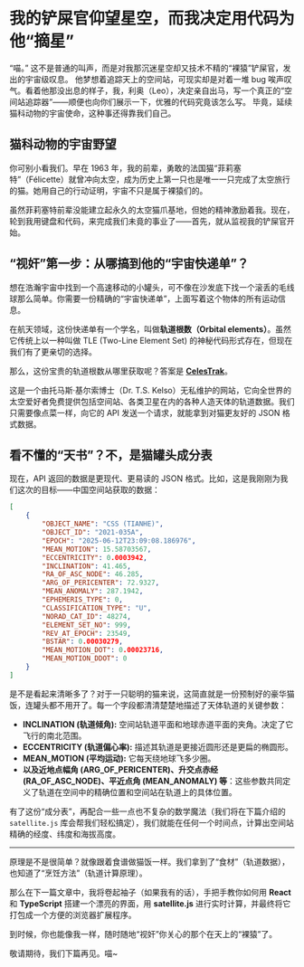 # 我的铲屎官仰望星空，而我决定用代码为他“摘星”

“喵。”
这不是普通的叫声，而是对我那沉迷星空却又技术不精的“裸猿”铲屎官，发出的宇宙级叹息。
他梦想着追踪天上的空间站，可现实却是对着一堆 bug 唉声叹气。看着他那没出息的样子，我，利奥（Leo），决定亲自出马，写一个真正的“空间站追踪器”——顺便也向你们展示一下，优雅的代码究竟该怎么写。
毕竟，延续猫科动物的宇宙使命，这种事还得靠我们自己。

## 猫科动物的宇宙野望

你可别小看我们。早在 1963 年，我的前辈，勇敢的法国猫“菲莉塞特”（Félicette）就曾冲向太空，成为历史上第一只也是唯一一只完成了太空旅行的猫。她用自己的行动证明，宇宙不只是属于裸猿们的。

虽然菲莉塞特前辈没能建立起永久的太空猫爪基地，但她的精神激励着我。现在，轮到我用键盘和代码，来完成我们未竟的事业了——首先，就从监视我的铲屎官开始。

## “视奸”第一步：从哪搞到他的“宇宙快递单”？

想在浩瀚宇宙中找到一个高速移动的小罐头，可不像在沙发底下找一个滚丢的毛线球那么简单。你需要一份精确的“宇宙快递单”，上面写着这个物体的所有运动信息。

在航天领域，这份快递单有一个学名，叫做**轨道根数（Orbital elements）**。虽然它传统上以一种叫做 TLE (Two-Line Element Set) 的神秘代码形式存在，但现在我们有了更亲切的选择。

那么，这份宝贵的轨道根数从哪里获取呢？答案是 **[CelesTrak](https://celestrak.org/)**。

这是一个由托马斯·基尔索博士（Dr. T.S. Kelso）无私维护的网站，它向全世界的太空爱好者免费提供包括空间站、各类卫星在内的各种人造天体的轨道数据。我们只需要像点菜一样，向它的 API 发送一个请求，就能拿到对猫更友好的 JSON 格式数据。

## 看不懂的“天书”？不，是猫罐头成分表

现在，API 返回的数据是更现代、更易读的 JSON 格式。比如，这是我刚刚为我们这次的目标——中国空间站获取的数据：

```json
[
	{
		"OBJECT_NAME": "CSS (TIANHE)",
		"OBJECT_ID": "2021-035A",
		"EPOCH": "2025-06-12T23:09:08.186976",
		"MEAN_MOTION": 15.58703567,
		"ECCENTRICITY": 0.0003942,
		"INCLINATION": 41.465,
		"RA_OF_ASC_NODE": 46.285,
		"ARG_OF_PERICENTER": 72.9327,
		"MEAN_ANOMALY": 287.1942,
		"EPHEMERIS_TYPE": 0,
		"CLASSIFICATION_TYPE": "U",
		"NORAD_CAT_ID": 48274,
		"ELEMENT_SET_NO": 999,
		"REV_AT_EPOCH": 23549,
		"BSTAR": 0.00030279,
		"MEAN_MOTION_DOT": 0.00023716,
		"MEAN_MOTION_DDOT": 0
	}
]
```

是不是看起来清晰多了？对于一只聪明的猫来说，这简直就是一份预制好的豪华猫饭，连罐头都不用开了。每一个字段都清清楚楚地描述了天体轨道的关键参数：

-   **INCLINATION (轨道倾角):** 空间站轨道平面和地球赤道平面的夹角。决定了它飞行的南北范围。
-   **ECCENTRICITY (轨道偏心率):** 描述其轨道是更接近圆形还是更扁的椭圆形。
-   **MEAN_MOTION (平均运动):** 它每天绕地球飞多少圈。
-   **以及近地点幅角 (ARG_OF_PERICENTER)、升交点赤经 (RA_OF_ASC_NODE)、平近点角 (MEAN_ANOMALY) 等**：这些参数共同定义了轨道在空间中的精确位置和空间站在轨道上的具体位置。

有了这份“成分表”，再配合一些一点也不复杂的数学魔法（我们将在下篇介绍的 `satellite.js` 库会帮我们轻松搞定），我们就能在任何一个时间点，计算出空间站精确的经度、纬度和海拔高度。

---

原理是不是很简单？就像跟着食谱做猫饭一样。我们拿到了“食材”（轨道数据），也知道了“烹饪方法”（轨道计算原理）。

那么在下一篇文章中，我将卷起袖子（如果我有的话），手把手教你如何用 **React** 和 **TypeScript** 搭建一个漂亮的界面，用 **satellite.js** 进行实时计算，并最终将它打包成一个方便的浏览器扩展程序。

到时候，你也能像我一样，随时随地“视奸”你关心的那个在天上的“裸猿”了。

敬请期待，我们下篇再见。喵~
